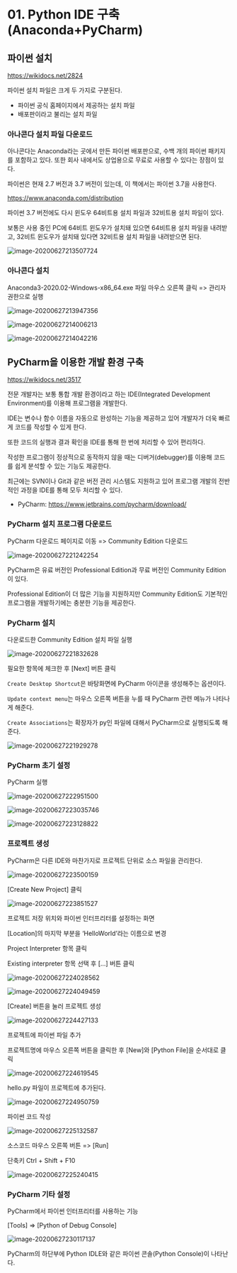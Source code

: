 # 01. Python IDE 구축(Anaconda+PyCharm)

## 파이썬 설치

https://wikidocs.net/2824

파이썬 설치 파일은 크게 두 가지로 구분된다.

* 파이썬 공식 홈페이지에서 제공하는 설치 파일
* 배포판이라고 불리는 설치 파일



### 아나콘다 설치 파일 다운로드

아나콘다는 Anaconda라는 곳에서 만든 파이썬 배포판으로, 수백 개의 파이썬 패키지를 포함하고 있다. 또한 회사 내에서도 상업용으로 무료로 사용할 수 있다는 장점이 있다.

파이썬은 현재 2.7 버전과 3.7 버전이 있는데, 이 책에서는 파이썬 3.7을 사용한다.

https://www.anaconda.com/distribution

파이썬 3.7 버전에도 다시 윈도우 64비트용 설치 파일과 32비트용 설치 파일이 있다.

보통은 사용 중인 PC에 64비트 윈도우가 설치돼 있으면 64비트용 설치 파일을 내려받고, 32비트 윈도우가 설치돼 있다면 32비트용 설치 파일을 내려받으면 된다.



![image-20200627213507724](images/image-20200627213507724.png)



### 아나콘다 설치

Anaconda3-2020.02-Windows-x86_64.exe 파일 마우스 오른쪽 클릭 => 관리자 권한으로 실행

![image-20200627213947356](images/image-20200627213947356.png)



![image-20200627214006213](images/image-20200627214006213.png)



![image-20200627214042216](images/image-20200627214042216.png)



## PyCharm을 이용한 개발 환경 구축

https://wikidocs.net/3517

전문 개발자는 보통 통합 개발 환경이라고 하는 IDE(Integrated Development Environment)를 이용해 프로그램을 개발한다.

IDE는 변수나 함수 이름을 자동으로 완성하는 기능을 제공하고 있어 개발자가 더욱 빠르게 코드를 작성할 수 있게 한다.

또한 코드의 실행과 결과 확인을 IDE를 통해 한 번에 처리할 수 있어 편리하다.

작성한 프로그램이 정상적으로 동작하지 않을 때는 디버거(debugger)를 이용해 코드를 쉽게 분석할 수 있는 기능도 제공한다.

최근에는 SVN이나 Git과 같은 버전 관리 시스템도 지원하고 있어 프로그램 개발의 전반적인 과정을 IDE를 통해 모두 처리할 수 있다.

* PyCharm: https://www.jetbrains.com/pycharm/download/



### PyCharm 설치 프로그램 다운로드

PyCharm 다운로드 페이지로 이동 => Community Edition 다운로드

![image-20200627221242254](images/image-20200627221242254.png)

PyCharm은 유료 버전인 Professional Edition과 무료 버전인 Community Edition이 있다.

Professional Edition이 더 많은 기능을 지원하지만 Community Edition도 기본적인 프로그램을 개발하기에는 충분한 기능을 제공한다.



### PyCharm 설치

다운로드한 Community Edition 설치 파일 실행

![image-20200627221832628](images/image-20200627221832628.png)

필요한 항목에 체크한 후 [Next] 버튼 클릭

`Create Desktop Shortcut`은 바탕화면에 PyCharm 아이콘을 생성해주는 옵션이다.

`Update context menu`는 마우스 오른쪽 버튼을 누를 때 PyCharm 관련 메뉴가 나타나게 해준다.

`Create Associations`는 확장자가 py인 파일에 대해서 PyCharm으로 실행되도록 해준다.



![image-20200627221929278](images/image-20200627221929278.png)



### PyCharm 초기 설정

PyCharm 실행

![image-20200627222951500](images/image-20200627222951500.png)



![image-20200627223035746](images/image-20200627223035746.png)



![image-20200627223128822](images/image-20200627223128822.png)



### 프로젝트 생성

PyCharm은 다른 IDE와 마찬가지로 프로젝트 단위로 소스 파일을 관리한다.

![image-20200627223500159](images/image-20200627223500159.png)

[Create New Project] 클릭



![image-20200627223851527](images/image-20200627223851527.png)

프로젝트 저장 위치와 파이썬 인터프리터를 설정하는 화면

[Location]의 마지막 부분을 ‘HelloWorld’라는 이름으로 변경

Project Interpreter 항목 클릭

Existing interpreter 항목 선택 후 [...] 버튼 클릭



![image-20200627224028562](images/image-20200627224028562.png)



![image-20200627224049459](images/image-20200627224049459.png)

[Create] 버튼을 눌러 프로젝트 생성



![image-20200627224427133](images/image-20200627224427133.png)

프로젝트에 파이썬 파일 추가

프로젝트명에 마우스 오른쪽 버튼을 클릭한 후 [New]와 [Python File]을 순서대로 클릭



![image-20200627224619545](images/image-20200627224619545.png)

hello.py 파일이 프로젝트에 추가된다.



![image-20200627224950759](images/image-20200627224950759.png)

파이썬 코드 작성



![image-20200627225132587](images/image-20200627225132587.png)

소스코드 마우스 오른쪽 버튼 => [Run]

단축키 Ctrl + Shift + F10



![image-20200627225240415](images/image-20200627225240415.png)



### PyCharm 기타 설정

PyCharm에서 파이썬 인터프리터를 사용하는 기능

[Tools] => [Python of Debug Console]

![image-20200627230117137](images/image-20200627230117137.png)

PyCharm의 하단부에 Python IDLE와 같은 파이썬 콘솔(Python Console)이 나타난다.

